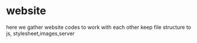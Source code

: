 # website
here we gather website codes to work with each other
keep file structure to js, stylesheet,images,server
